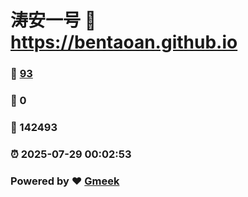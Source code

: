 # 涛安一号 :link: https://bentaoan.github.io 
### :page_facing_up: [93](https://bentaoan.github.io/tag.html) 
### :speech_balloon: 0 
### :hibiscus: 142493 
### :alarm_clock: 2025-07-29 00:02:53 
### Powered by :heart: [Gmeek](https://github.com/Meekdai/Gmeek)
